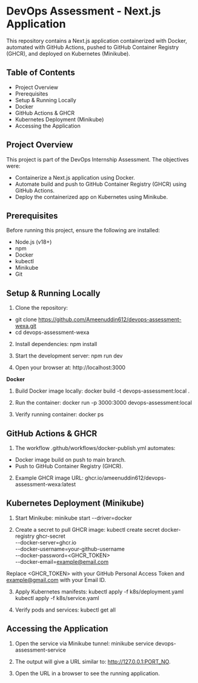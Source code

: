 # **DevOps Assessment - Next.js Application**
This repository contains a Next.js application containerized with Docker, automated with GitHub Actions, pushed to GitHub Container Registry (GHCR), and deployed on Kubernetes (Minikube).

## **Table of Contents**
- Project Overview
- Prerequisites
- Setup & Running Locally
- Docker
- GitHub Actions & GHCR
- Kubernetes Deployment (Minikube)
- Accessing the Application

## **Project Overview**
This project is part of the DevOps Internship Assessment. The objectives were:
- Containerize a Next.js application using Docker.
- Automate build and push to GitHub Container Registry (GHCR) using GitHub Actions.
- Deploy the containerized app on Kubernetes using Minikube.

## **Prerequisites**
Before running this project, ensure the following are installed:
- Node.js (v18+)
- npm
- Docker
- kubectl
- Minikube
- Git

## **Setup & Running Locally**
1. Clone the repository:
- git clone https://github.com/Ameenuddin612/devops-assessment-wexa.git
- cd devops-assessment-wexa

2. Install dependencies:
npm install

3. Start the development server:
npm run dev

4. Open your browser at:
http://localhost:3000

**Docker**
1. Build Docker image locally:
docker build -t devops-assessment:local .

2. Run the container:
docker run -p 3000:3000 devops-assessment:local

3. Verify running container:
docker ps

## **GitHub Actions & GHCR**
1. The workflow .github/workflows/docker-publish.yml automates:
- Docker image build on push to main branch.
- Push to GitHub Container Registry (GHCR).

2. Example GHCR image URL:
ghcr.io/ameenuddin612/devops-assessment-wexa:latest

## **Kubernetes Deployment (Minikube)**
1. Start Minikube:
minikube start --driver=docker

2. Create a secret to pull GHCR image:
kubectl create secret docker-registry ghcr-secret \
  --docker-server=ghcr.io \
  --docker-username=your-github-username \
  --docker-password=<GHCR_TOKEN> \
  --docker-email=<example@email.com>

Replace <GHCR_TOKEN> with your GitHub Personal Access Token and <example@gmail.com> with your Email ID.

3. Apply Kubernetes manifests:
kubectl apply -f k8s/deployment.yaml
kubectl apply -f k8s/service.yaml

4. Verify pods and services:
kubectl get all

## **Accessing the Application**
1. Open the service via Minikube tunnel:
minikube service devops-assessment-service

2. The output will give a URL similar to:
http://127.0.0.1:PORT_NO.

3. Open the URL in a browser to see the running application.
